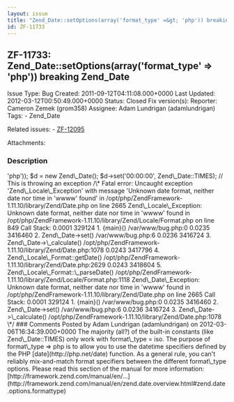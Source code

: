 ```yaml
---
layout: issue
title: "Zend_Date::setOptions(array('format_type' =&gt; 'php')) breaking Zend_Date"
id: ZF-11733
---
```


ZF-11733: Zend\_Date::setOptions(array('format\_type' => 'php')) breaking Zend\_Date
------------------------------------------------------------------------------------

 Issue Type: Bug Created: 2011-09-12T04:11:08.000+0000 Last Updated: 2012-03-12T00:50:49.000+0000 Status: Closed Fix version(s): 
 Reporter:  Cameron Zemek (grom358)  Assignee:  Adam Lundrigan (adamlundrigan)  Tags: - Zend\_Date
 
 Related issues: - [ZF-12095](/issues/browse/ZF-12095)
 
 Attachments: 
### Description

<?php require\_once 'Zend/Date.php';

Zend\_Date::setOptions(array('format\_type' => 'php')); $d = new Zend\_Date(); $d->set('00:00:00', Zend\_Date::TIMES); // This is throwing an exception

/\* Fatal error: Uncaught exception 'Zend\_Locale\_Exception' with message 'Unknown date format, neither date nor time in 'wwww' found' in /opt/php/ZendFramework-1.11.10/library/Zend/Date.php on line 2665

Zend\_Locale\_Exception: Unknown date format, neither date nor time in 'wwww' found in /opt/php/ZendFramework-1.11.10/library/Zend/Locale/Format.php on line 849

Call Stack: 0.0001 329124 1. {main}() /var/www/bug.php:0 0.0235 3416460 2. Zend\_Date->set() /var/www/bug.php:6 0.0236 3416724 3. Zend\_Date->\_calculate() /opt/php/ZendFramework-1.11.10/library/Zend/Date.php:1078 0.0243 3417796 4. Zend\_Locale\_Format::getDate() /opt/php/ZendFramework-1.11.10/library/Zend/Date.php:2629 0.0243 3418604 5. Zend\_Locale\_Format::\_parseDate() /opt/php/ZendFramework-1.11.10/library/Zend/Locale/Format.php:1118

Zend\_Date\_Exception: Unknown date format, neither date nor time in 'wwww' found in /opt/php/ZendFramework-1.11.10/library/Zend/Date.php on line 2665

Call Stack: 0.0001 329124 1. {main}() /var/www/bug.php:0 0.0235 3416460 2. Zend\_Date->set() /var/www/bug.php:6 0.0236 3416724 3. Zend\_Date->\_calculate() /opt/php/ZendFramework-1.11.10/library/Zend/Date.php:1078 \*/

 

 

### Comments

Posted by Adam Lundrigan (adamlundrigan) on 2012-03-06T16:34:39.000+0000

The majority (all?) of the built-in constants (like Zend\_Date::TIMES) only work with format\_type = iso. The purpose of format\_type => php is to allow you to use the datetime specifiers defined by the PHP [date](http://php.net/date) function. As a general rule, you can't reliably mix-and-match format specifiers between the different format\_type options.

Please read this section of the manual for more information: [http://framework.zend.com/manual/en/…](http://framework.zend.com/manual/en/zend.date.overview.html#zend.date.options.formattype)

 

 